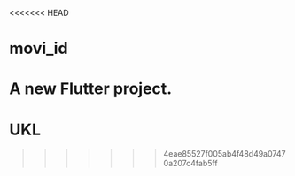 <<<<<<< HEAD
# movi_id

A new Flutter project.
=======
# UKL
>>>>>>> 4eae85527f005ab4f48d49a07470a207c4fab5ff
